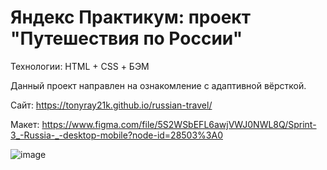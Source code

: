 # Яндекс Практикум: проект "Путешествия по России"

Технологии: HTML + CSS + БЭМ

Данный проект направлен на ознакомление с адаптивной вёрсткой.

Сайт: https://tonyray21k.github.io/russian-travel/
<!-- ССЫлка корректная https://ibb.co/FKxLjmM и взял я ее с gh pages, почему у меня сначала проект сдан написано было, а щас опять ошибки якобы???! за 1 день, что за дизинфа?????? вы сначала проверяйте ссылку нормально, если у вас не работает что-то это не моя вина же( -->
Макет: https://www.figma.com/file/5S2WSbEFL6awjVWJ0NWL8Q/Sprint-3_-Russia-_-desktop-mobile?node-id=28503%3A0

![image](https://tonyray21k.github.io/russian-travel/images/lead-polka.jpg)
